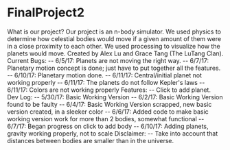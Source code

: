 # FinalProject2
What is our project?
Our project is an n-body simulator. We used physics to determine how celestial bodies would move if a given amount of them were in a close proximity to each other. We used processing to visualize how the planets would move. Created by Alex Lu and Grace Tang (The LuTang Clan).
Current Bugs:
-- 6/5/17: Planets are not moving the right way.
-- 6/7/17: Planetary motion concept is done; just have to put together all the features.
-- 6/10/17: Planetary motion done.
-- 6/11/17: Central/initial planet not working properly
-- 6/11/17: The planets do not follow Kepler's laws
-- 6/11/17: Colors are not working properly
Features:
-- Click to add planet.
Dev Log:
-- 5/30/17: Basic Working Version
-- 6/2/17: Basic Working Version found to be faulty
-- 6/4/17: Basic Working Version scrapped, new basic version created, in a sleeker color
-- 6/6/17: Added code to make basic working version work for more than 2 bodies, somewhat functional
-- 6/7/17: Began progress on click to add body
-- 6/10/17: Adding planets, gravity working properly, not to scale
Disclaimer:
-- Take into account that distances between bodies are smaller than in the universe.
